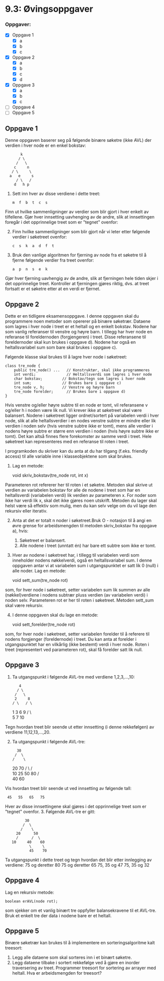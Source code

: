# 9.3: Øvingsoppgaver

### Oppgaver:
- [x] Oppgave 1
  - [x] a
  - [x] b
  - [x] c
- [x] Oppgave 2
  - [x] a
  - [x] b
  - [x] c
  - [x] d
- [x] Oppgave 3
  - [x] a
  - [x] b
  - [x] c
- [ ] Oppgave 4
- [ ] Oppgave 5

## Oppgave 1
Denne oppgaven baserer seg på følgende binære søketre (ikke AVL) der verdien i hver node er en enkel bokstav:

           k
          / \
         /   \
        c     n
       / \     \
      a   e     s
         / \   / 
        d   h p

1. Sett inn hver av disse verdiene i dette treet:

       m  f  b  t  c  s

Finn ut hvilke sammenligninger av verdier som blir gjort i hver enkelt av tilfellene. Gjør hver innsetting uavhenging av de andre, slik at innsettingen foregår i det opprinnelige treet som er "tegnet" ovenfor:

2. Finn hvilke sammenligninger som blir gjort når vi leter etter følgende verdier i søketreet ovenfor:

       c  s  k  a  d  f  t

3. Bruk den vanlige algoritmen for fjerning av node fra et søketre til å fjerne følgende verdier fra treet ovenfor:

       a  p  n  s  e  k

Gjør hver fjerning uavhengig av de andre, slik at fjerningen hele tiden skjer i det opprinnelige treet. Kontroller at fjerningen gjøres riktig, dvs. at treet fortsatt er et søketre etter at en verdi er fjernet.

## Oppgave 2
Dette er en tidligere eksamensoppgave.
I denne oppgaven skal du programmere noen metoder som opererer på binære søketrær. Dataene som lagres i hver node i treet er et heltall og en enkelt bokstav. Nodene har som vanlig referanser til venstre og høyre barn. I tillegg har hver node en referanse til foreldernoden (forgjengeren) i treet. Disse referansene til foreldernoder skal kun brukes i oppgave d). Nodene har også en heltallsvariabel sum som bare skal brukes i oppgave c).

Følgende klasse skal brukes til å lagre hver node i søketreet:

    class tre_node {
        public tre_node() ...   // Konstruktør, skal ikke programmeres
        int verdi;              // Heltallsverdi som lagres i hver node
        char bokstav;	      // Bokstav/tegn som lagres i hver node
        int sum; 		      // Brukes bare i oppgave c)
        tre_node v, h;	      // Venstre og høyre barn
        tre_node forelder;      // Brukes bare i oppgave d)
    }
Hvis venstre og/eller høyre subtre til en node er tomt, vil referansene v og/eller h i noden være lik null. Vi krever ikke at søketreet skal være balansert.
Nodene i søketreet ligger ordnet/sortert på variabelen verdi i hver node, slik at alle heltallsverdier i en nodes venstre subtre er mindre eller lik verdien i noden selv (hvis venstre subtre ikke er tomt), mens alle verdier i nodens høyre subtre er større enn verdien i noden (hvis høyre subtre ikke er tomt). Det kan altså finnes flere forekomster av samme verdi i treet. Hele søketreet kan representeres med en referanse til roten i treet.

I programkoden du skriver kan du anta at du har tilgang (f.eks. friendly access) til alle variable inne i klasseobjektene som skal brukes.

1. Lag en metode:


     void skriv_bokstav(tre_node rot, int x)

Parameteren rot refererer her til roten i et søketre. Metoden skal skrive ut verdien av variabelen bokstav for alle de nodene i treet som har en heltallsverdi (variabelen verdi) lik verdien av parameteren x. For noder som ikke har verdi lik x, skal det ikke gjøres noen utskrift. Metoden du lager skal helst være så effektiv som mulig, men du kan selv velge om du vil lage den rekursiv eller iterativ.

2. Anta at det er totalt n noder i søketreet.Bruk O - notasjon til å angi en øvre grense for arbeidsmengden til metoden skriv_bokstav fra oppgave a), hvis:
   1. Søketreet er balansert. 
   2. Alle nodene i treet (unntatt én) har bare ett subtre som ikke er tomt.

3. Hver av nodene i søketreet har, i tillegg til variabelen verdi som inneholder nodens nøkkelverdi, også en heltallsvariabel sum. I denne oppgaven antar vi at variabelen sum i utgangspunktet er satt lik 0 (null) i alle noder. Lag en metode:


    void sett_sum(tre_node rot)

som, for hver node i søketreet, setter variabelen sum lik summen av alle (nøkkel)verdiene i nodens subtrær pluss verdien (av variabelen verdi) i noden selv.
Parameteren rot er her til roten i søketreet. Metoden sett_sum skal være rekursiv.

4. I denne oppgaven skal du lage en metode:


    void sett_forelder(tre_node rot)

som, for hver node i søketreet, setter variabelen forelder til å referere til nodens forgjenger (foreldernode) i treet. Du kan anta at forelder i utgangspunktet har en vilkårlig (ikke bestemt) verdi i hver node. Roten i treet (representert ved parameteren rot), skal få forelder satt lik null.

## Oppgave 3
1. Ta utgangspunkt i følgende AVL-tre med verdiene 1,2,3,...,10:


          4
         / \
        /   \
        2     8
       / \   / \
      1   3 6   9
         /  \   \
        5   7   10


Tegn hvordan treet blir seende ut etter innsetting (i denne rekkefølgen) av verdiene 11,12,13,...,20.

2. Ta utgangspunkt i følgende AVL-tre:


         30
        /  \
       /    \
     20      70
    /  \    /  \
    10   25  50   80
            /  \
          40    60


Vis hvordan treet blir seende ut ved innsetting av følgende tall:

     45   55   65   75


Hver av disse innsettingene skal gjøres i det opprinnelige treet som er "tegnet" ovenfor.
3. Følgende AVL-tre er gitt:

             30
            /  \
           /    \
         20      50
         /      /  \
       10     40    60
               \     \
               45    70
     

Ta utgangspunkt i dette treet og tegn hvordan det blir etter innlegging av verdiene:
75 og deretter 80
75 og deretter 65
75, 35 og 47
75, 35 og 32

## Oppgave 4

Lag en rekursiv metode:

    boolean erAVL(node rot);

som sjekker om et vanlig binært tre oppfyller balansekravene til et AVL-tre. Bruk et enkelt tre der data i nodene bare er et heltall.

## Oppgave 5

Binære søketrær kan brukes til å implementere en sorteringsalgoritme kalt treesort:
1. Legg alle dataene som skal sorteres inn i et binært søketre.
2. Legg dataene tilbake i sortert rekkefølge ved å gjøre en inorder traversering av treet.
Programmer treesort for sortering av arrayer med heltall. Hva er arbeidsmengden for treesort?